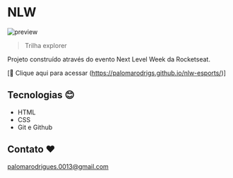# NLW

![preview](./github/preview.png)

> Trilha explorer

Projeto construído através do evento Next Level Week da Rocketseat.

[🔗 Clique aqui para acessar (https://palomarodrigs.github.io/nlw-esports/)]

## Tecnologias 😊

- HTML
- CSS
- Git e Github

## Contato ❤

palomarodrigues.0013@gmail.com
